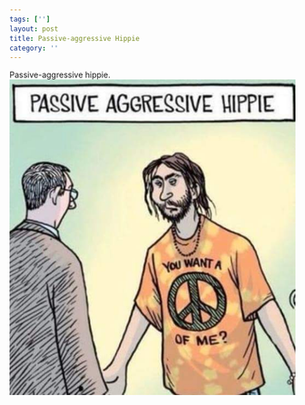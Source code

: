 ```yaml
---
tags: ['']
layout: post
title: Passive-aggressive Hippie
category: ''
---
```

Passive-aggressive hippie.
![Passive-aggressive hippie.](/uploads/2015-8-16-passive-aggressive-hippie.jpg)
